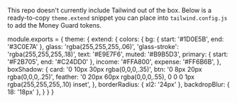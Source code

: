 This repo doesn't currently include Tailwind out of the box. Below is a ready-to-copy `theme.extend` snippet you can place into `tailwind.config.js` to add the Money Guard tokens.

module.exports = {
  theme: {
    extend: {
      colors: {
        bg: { start: '#1D0E5B', end: '#3C0E7A' },
        glass: 'rgba(255,255,255,.06)',
        'glass-stroke': 'rgba(255,255,255,.18)',
        text: '#E9E7F6',
        muted: '#B9B5D3',
        primary: { start: '#F2B705', end: '#C24DD0' },
        income: '#FFA800',
        expense: '#FF6B6B',
      },
      boxShadow: {
        card: '0 10px 30px rgba(0,0,0,.35)',
        btn: '0 8px 20px rgba(0,0,0,.25)',
        feather: '0 20px 60px rgba(0,0,0,.55), 0 0 0 1px rgba(255,255,255,.10) inset',
      },
      borderRadius: { xl2: '24px' },
      backdropBlur: { 18: '18px' },
    }
  }
}
